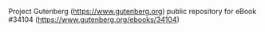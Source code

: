 Project Gutenberg (https://www.gutenberg.org) public repository for eBook #34104 (https://www.gutenberg.org/ebooks/34104)
